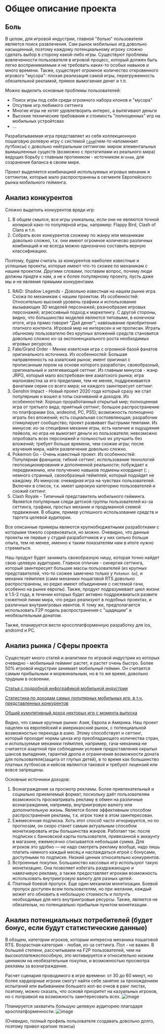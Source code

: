 # Общее описание проекта
## Боль
В целом, для игровой индустрии, главной "болью" пользователя является поиск развлечения. Сам рынок мобильных игд довольно насыщенный, поэтому каждому потенциальному игроку сложно сделать выбор в сторону какой-либо игры. Существуют проблемы вовлеченности пользователя в игровой процесс, который должен быть легко воспринимаемым и не требовать каких-то особых навыков и много времени. Также, существует огромное количество откровенного игрового "мусора": плохая реализация самой игры, перегруженность обязательной рекламой, прямое вымогаение денег и т.п. 

Можно выделить основные проблемы пользователей:
- Поиск игры под себя среди огромного набора клонов и "мусора"
- Отсутвие игр любимого сеттинга
- Многие игры не хотят удовлетворить интерес, а вытягивают деньги
- Высокие технические требования и стоимость "полноценных" игр на мобильных устройтсвах 
- ...

Разрабатываемая игра представляет из себя коллекционную пошаговую ролевую игру с системой [`гачи`](https://ru.wikipedia.org/wiki/%D0%93%D0%B0%D1%82%D1%8F-%D0%B8%D0%B3%D1%80%D1%8B)(чем-то напоминает лутбоксы) с довольно нейтральным сеттингом: миром элементальных вымышленных существ (возможно с протатипами из реального мира) ведущих борьбу с главным протиником - источником `Агонии`, для созранения баланса в своем мире.

Проект выделяется комбинацией используемых игровых механик и сеттингом, которые мало распространены в сегменте Европейского рынка мобильного гейминга.
## Анализ конкурентов
Сложно выделить конкурентов вреди игр:
1. В общем смылсе, все игры уникальны, если они не являются точной копиркой како-то популярной игры, например: Flappy Bird, Clash of Clans и т.п.
2. Собрать всех конкурентов схожему по жанру или механикам довольно сложно, т.к. они имеют огромное количесво различных комбинаций и не всегда можно однозначно составить верную классификацию.

Поэтому, будем считать за конкурентов наиболее известные и успешные проекты, которые имеют что-то схожее по механикам с нашим проектом. Другими словами, поставим вопрос, почему люди должны придти к нам, а не к более полулярному проекту, пусть даже мы и не являемя прямыми конкурентами.
1. RAID: Shadow Legends - Довольно известная на нашем рынке игра. Схожа по механикам с нашим проектом. Из особенностей: Относительно высокий уровень графики и использование вызывающих 3D моделей персонажей; разнообразие игровых персонажей; агрессивный подход к маркетингу. С другой стороны, видно, что большинство моделей являются типовыми, в конечном итоге, игра прямо говорит "Дай денег"; навязывание приобритения платного контента. Игровой мир не интересен и не прописан. Играть обычному пользователю без крупных вложений средств становится довольно сложно из-за экспоненциального роста необходимых игровых ресурсов.
2. Fate/Grand Order - Менее изветсная игра с огромной базой фанатов оригинального источника. Из особенностей: Большая направленность на азиатский рынок; имент оригинал с прописанным лором на основе которого разработан; своеобразный, оригинальный и затягивающий сеттниг. Из главным минусов - жанр JRPG, который мало востребован вне азиатского рынка; игра малоизвестна за его пределами, тем не менее, поддреживается фанатами серии со всего мира; не каждого заинтересует сеттинг.
3. Genshin Impact - Новый проект 2020 года который сразу же стал популярным и вошел в топы скачиваний и доходов. Из особенностей: Хорошо проработанный открытый мир; полноценная игра от третьего вида; приятный сеттинг; большое распространение по платформам (ios, andeoind, PC, PS5); возможность полноценно играть без вложений; есть социальная состоявляющая; разрабочик стимулирует сообщество; проект развивает быстрыми темпами. Из минусов: из-за специфики механик игры, есть наличие и ощущуения пейвола, но игра не вымогает деньги из пользователя; невозможно опробовать всех персонажей и польностью их улучшить без вложений; требует больше времени, чем схожие игры; после изучения мира, найти развлечение довольно сложно.
4. Pokemon Go - Очень известный проект. Из особенностей: Популярная франшиза; гибкий сеттинг; использование технологий геопозиционирования и дополненной реальности; побуждает к передвижению, или получению навыков подмены координат (: ; немного странный, своеобразный геймплей, который подойдет не каждому. Из минусов: очевидная игра на чувствах пользователей. Включен в список, т.к. имеет широкую категорию пользователей и схожий сеттинг.
5. Clash Royale - Типичный представитель мобильного гейминга. Является популярным следи детской группы пользователей из-за сеттинга, графики, простых механик и продуманной схемой прдвижения. В общем, пример успешного использования средств и таргета целевой аудитории.

Все описанные примеры являются крупнобюджетными разработками с которыми тяжело соревноваться, но можно. Очевидно, что данные проекты не первые у студий разработчиков и у них сильно больше опыта, тем не менее, именно к таким показателям нам в итоге нужно стремиться.

Наш продукт будет занимать своеобразную нишу, которая точно найдет свою целевую аудиторию. Главное отличие - синергия сеттинга, который заинтересует большие массы пользователей (из крупных представителей, что-то схожее замечено только у `Pokemon Go`), и механик геймплея (сами механики пошаговой RTS довольно распространены, но редко имеют объединение с системой гачи, особенно на рынке европы). Также, продукт подразумевает цикл жизни в 1.5-2 года, в течении которых будет активно поддрежвиаться развите сюжетной линии мира, что редко реализуют в подобных проектах, и различных внутриигровых ивентов. К тому же, предполагается использовать F2P подель распространения с "щадящим" и необязытельным донатом.

Также, планируется вести кроссплатформенную разработку для ios, androind и PC.
## Анализ рынка / Сферы проекта
Существует много статей и аналитики по игровой индустрии из которых очевидно - мобильный гейминг растет, и растет очень быстро. Более 50% игровой индустрии занимает мобильный геймин. Он считается самым прибыльным и моржинальным, но в то же время, довольно трудным в освоении.

[Статья с подробной инфографикой мобильной индустрии](https://www.dotcominfoway.com/blog/infographic-mobile-game-market-trends-2020/)

[Статистика по доходам самых популярных мобильных игр, в т.ч. представленных конкурентов](https://sensortower.com/blog/top-mobile-games-by-worldwide-revenue-december-2020)

[Общий кумулятивный доход некторых игр с момента выпуска](https://en.wikipedia.org/wiki/List_of_highest-grossing_mobile_games)

Видно, что самые крупные рынки: Азия, Европа и Америка. Наш проект нацелен на европейский и американский рынок, с потенциальной возможностью перехода в азию. Этому способствует и сеттинг, который проходит нормы ценза игр преобладающего количества стран, и используемые механики геймплея, например, гача-механика не считается азартной при соблюдении условия предоставления окрытых шансов выпадения, гарантий дропа и ограничения возможности доната для пользователя(защита от глупых детей), в то время как большинство платных лутбоксов и кейсов являются таковой и требуют лицензий или вовсе запрещены.

Основные источники доходов:
1. Вознаграждение за просмотр рекламы. Более привлекательный и социально приемлемый формат, поскольку даёт пользователям возможность просматривать рекламу в обмен на различные вознаграждения, например, внутриигровую валюту или дополнительную жизнь. Является более эффективным способом распространения рекламы, т.к. игрок тоже в этом заинтересован.
2. Ежемесячная подписка. Хоть этот способ часто игнорируется, но по прогнозам, он скоро станет самым актуальным способом монетизировать игры большинства жанров. Работает так: после подписки с банковской карты пользователя, привязанной к аккаунту в магазине, ежемесячно списывается небольшая сумма. Для игроков это удобно — не надо смотреть рекламу вообще, надо лишь платить немного каждый месяц и наслаждаться игрой с бонусами, доступными по подписке. Низкий ценник относительно конкурентов.
3. Встроенные покупки. Большинство кассовых игр используют такую монетизацию. Она позволяет избегать раздражающую и навязчивую рекламу, а также предоставляет игрокам возможность использовать внутриигровую валюту для разных целей.
4. Платный боевой пропуск. Еще один механизм монетизации. Боевой пропуск доступен всем пользователям, но при желании, каждый может его обновить в небольшую стоимость и получть необходимые для него внутриигровые ресурсы. Также, является не обязательм, но потенциально прибыльм пунктом монетизации.

## Анализ потенциальных потребителей (будет бонус, если будут статистические данные)
В обзщем, категории игроков, которым интересна механика пошаговой RTS. Возрастная категория - любая, из-за сеттинга. Пол - не важен. В большей степени, рассчитываем на F2P пользователей, чем на высокоплатежеспособную, это мотивируется и относительно низким ценником на необязательные покупки, и возможностью просмотра рекламы за вознаграждение.

Расчет сценария проводимого в игре времени: от 30 до 60 минут, но более хардкорные игроки смогут найти себе занятие за прохождением испытаний или выбиванием большего кол-во очков в ранг листах, поэтому, можно сказать, что основй приоритет на казуальных игроков, но с поправкой на возможность заинтересовать всех.
![image](https://user-images.githubusercontent.com/42025254/111860129-de091380-895e-11eb-8e36-82e249c0c18b.png)

Планируется захватить большую целевую аудиторию плагодаря кросплатформенности:
![image](https://user-images.githubusercontent.com/42025254/111860147-085ad100-895f-11eb-9912-01214338b6ad.png)

(Очевидно, полный профиль пользователя создавать довольно долго, поэтому привел краткие тезисы)
